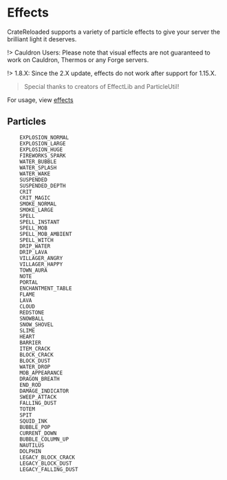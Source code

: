 # Effects

CrateReloaded supports a variety of particle effects to give your server the brilliant light it deserves.

!> Cauldron Users: Please note that visual effects are not guaranteed to work on Cauldron, Thermos or any Forge servers.

!> 1.8.X: Since the 2.X update, effects do not work after support for 1.15.X.

> Special thanks to creators of EffectLib and ParticleUtil!

For usage, view [effects](config/effects.md)

## Particles

```YML
    EXPLOSION_NORMAL
    EXPLOSION_LARGE
    EXPLOSION_HUGE
    FIREWORKS_SPARK
    WATER_BUBBLE
    WATER_SPLASH
    WATER_WAKE
    SUSPENDED
    SUSPENDED_DEPTH
    CRIT
    CRIT_MAGIC
    SMOKE_NORMAL
    SMOKE_LARGE
    SPELL
    SPELL_INSTANT
    SPELL_MOB
    SPELL_MOB_AMBIENT
    SPELL_WITCH
    DRIP_WATER
    DRIP_LAVA
    VILLAGER_ANGRY
    VILLAGER_HAPPY
    TOWN_AURA
    NOTE
    PORTAL
    ENCHANTMENT_TABLE
    FLAME
    LAVA
    CLOUD
    REDSTONE
    SNOWBALL
    SNOW_SHOVEL
    SLIME
    HEART
    BARRIER
    ITEM_CRACK
    BLOCK_CRACK
    BLOCK_DUST
    WATER_DROP
    MOB_APPEARANCE
    DRAGON_BREATH
    END_ROD
    DAMAGE_INDICATOR
    SWEEP_ATTACK
    FALLING_DUST
    TOTEM
    SPIT
    SQUID_INK
    BUBBLE_POP
    CURRENT_DOWN
    BUBBLE_COLUMN_UP
    NAUTILUS
    DOLPHIN
    LEGACY_BLOCK_CRACK
    LEGACY_BLOCK_DUST
    LEGACY_FALLING_DUST
```
